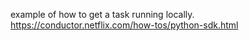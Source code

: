 example of how to get a task running locally.
https://conductor.netflix.com/how-tos/python-sdk.html
